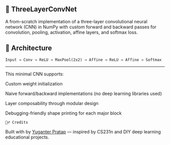 ## 🧠 ThreeLayerConvNet

A from-scratch implementation of a three-layer convolutional neural network (CNN) in NumPy with custom forward and backward passes for convolution, pooling, activation, affine layers, and softmax loss.

## 🔧 Architecture

    Input → Conv → ReLU → MaxPool(2x2) → Affine → ReLU → Affine → Softmax
---

This minimal CNN supports:

Custom weight initialization

Naive forward/backward implementations (no deep learning libraries used)

Layer composability through modular design

Debugging-friendly shape printing for each major block

    🙋‍♂️ Credits
Built with by [Yuganter Pratap](https://www.linkedin.com/in/yuganter-pratap-a3a719254/) — inspired by CS231n and DIY deep learning educational projects.
